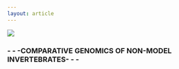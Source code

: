 ```yaml
---
layout: article
---
```



![](https://i.imgur.com/KMVYY8O.png)  


### - - -COMPARATIVE GENOMICS OF NON-MODEL INVERTEBRATES- - -

